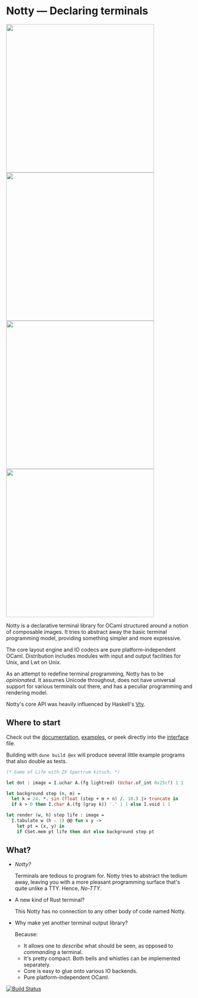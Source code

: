 # Notty — Declaring terminals

<a href="https://asciinema.org/a/ZIXzn2ZmIxK39qoT3eJla5OyO" alt="dumper"><img src="https://asciinema.org/a/ZIXzn2ZmIxK39qoT3eJla5OyO.png" width="400"/></a>
<a href="https://asciinema.org/a/TsIhDJv5S00AB2biVmhHRzZ8I" alt="input"><img src="https://asciinema.org/a/TsIhDJv5S00AB2biVmhHRzZ8I.png" width="400"/></a>
<a href="https://asciinema.org/a/z1Pc0Mppg2JFzteZzdeigLwYc" alt="microdots"><img src="https://asciinema.org/a/z1Pc0Mppg2JFzteZzdeigLwYc.png" width="400"/></a>
<a href="https://asciinema.org/a/NgpF9Im8qfUICC39GDDAe9Ede" alt="rain"><img src="https://asciinema.org/a/R94gnHTQhCFJAsWpRfVlZWcUB.png" width="400"/></a>

Notty is a declarative terminal library for OCaml structured around a notion
of composable images. It tries to abstract away the basic terminal programming
model, providing something simpler and more expressive.

The core layout engine and IO codecs are pure platform-independent OCaml.
Distribution includes modules with input and output facilities for Unix, and Lwt
on Unix.

As an attempt to redefine terminal programming, Notty has to be
_opinionated_. It assumes Unicode throughout, does not have universal support
for various terminals out there, and has a peculiar programming and rendering
model.

Notty's core API was heavily influenced by Haskell's [Vty][vty].

## Where to start

Check out the [documentation], [examples], or peek directly into the [interface]
file.

Building with `dune build @ex` will produce several little example programs that
also double as tests.

```OCaml
(* Game of Life with ZX Spectrum kitsch. *)

let dot : image = I.uchar A.(fg lightred) (Uchar.of_int 0x25cf) 1 1

let background step (n, m) =
  let k = 24. *. sin (float (step + m + n) /. 10.) |> truncate in
  if k > 0 then I.char A.(fg (gray k)) '.' 1 1 else I.void 1 1

let render (w, h) step life : image =
  I.tabulate w (h - 1) @@ fun x y ->
    let pt = (x, y) in
    if CSet.mem pt life then dot else background step pt
```

[documentation]: https://pqwy.github.io/notty/doc
[examples]: http://pqwy.github.io/notty/doc/Notty.html#examples
[interface]: https://github.com/pqwy/notty/blob/master/src/notty.mli
[vty]: https://hackage.haskell.org/package/vty

## What?

- _Notty?_
  
  Terminals are tedious to program for. Notty tries to abstract the tedium away,
  leaving you with a more pleasant programming surface that's quite unlike a TTY.
  Hence, _No-TTY_.

- A new kind of Rust terminal?

  This Notty has no connection to any other body of code named Notty.

- Why make yet another terminal output library?
  
  Because:
  * It allows one to *describe* what should be seen, as opposed to *commanding*
    a terminal.
  * It's pretty compact. Both bells and whistles can be implemented separately.
  * Core is easy to glue onto various IO backends.
  * Pure platform-independent OCaml.

[![Build Status](https://travis-ci.org/pqwy/notty.svg?branch=master)](https://travis-ci.org/pqwy/notty)
